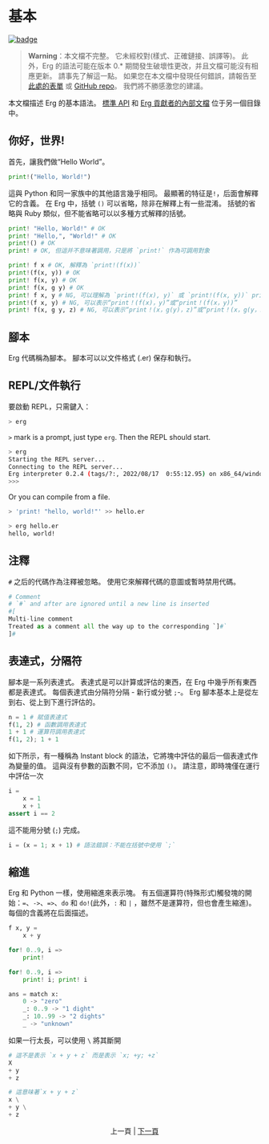 # 基本

[![badge](https://img.shields.io/endpoint.svg?url=https%3A%2F%2Fgezf7g7pd5.execute-api.ap-northeast-1.amazonaws.com%2Fdefault%2Fsource_up_to_date%3Fowner%3Derg-lang%26repos%3Derg%26ref%3Dmain%26path%3Ddoc/EN/syntax/00_basic.md%26commit_hash%3D51de3c9d5a9074241f55c043b9951b384836b258)](https://gezf7g7pd5.execute-api.ap-northeast-1.amazonaws.com/default/source_up_to_date?owner=erg-lang&repos=erg&ref=main&path=doc/EN/syntax/00_basic.md&commit_hash=51de3c9d5a9074241f55c043b9951b384836b258)

> __Warning__：本文檔不完整。 它未經校對(樣式、正確鏈接、誤譯等)。 此外，Erg 的語法可能在版本 0.* 期間發生破壞性更改，并且文檔可能沒有相應更新。 請事先了解這一點。
> 如果您在本文檔中發現任何錯誤，請報告至 [此處的表單](https://forms.gle/HtLYRfYzWCAaeTGb6) 或 [GitHub repo](https://github.com/mtshiba/TheErgBook/issues/new )。 我們將不勝感激您的建議。

本文檔描述 Erg 的基本語法。 [標準 API](./API/index.md) 和 [Erg 貢獻者的內部文檔](./dev_guide/index.md) 位于另一個目錄中。

## 你好，世界&excl;

首先，讓我們做“Hello World”。

```python
print!("Hello, World!")
```

這與 Python 和同一家族中的其他語言幾乎相同。 最顯著的特征是`!`，后面會解釋它的含義。
在 Erg 中，括號 `()` 可以省略，除非在解釋上有一些混淆。
括號的省略與 Ruby 類似，但不能省略可以以多種方式解釋的括號。

```python
print! "Hello, World!" # OK
print! "Hello,", "World!" # OK
print!() # OK
print! # OK, 但這并不意味著調用，只是將 `print!` 作為可調用對象

print! f x # OK, 解釋為 `print!(f(x))`
print!(f(x, y)) # OK
print! f(x, y) # OK
print! f(x, g y) # OK
print! f x, y # NG, 可以理解為 `print!(f(x), y)` 或 `print!(f(x, y))` print!
print!(f x, y) # NG, 可以表示“print！(f(x)，y)”或“print！(f(x，y))”
print! f(x, g y, z) # NG, 可以表示“print！(x，g(y)，z)”或“print！(x，g(y，z))”
```

## 腳本

Erg 代碼稱為腳本。 腳本可以以文件格式 (.er) 保存和執行。

## REPL/文件執行

要啟動 REPL，只需鍵入：

```sh
> erg
```

`>` mark is a prompt, just type `erg`.
Then the REPL should start.

```sh
> erg
Starting the REPL server...
Connecting to the REPL server...
Erg interpreter 0.2.4 (tags/?:, 2022/08/17  0:55:12.95) on x86_64/windows
>>>
```

Or you can compile from a file.

```sh
> 'print! "hello, world!"' >> hello.er

> erg hello.er
hello, world!
```

## 注釋

`#` 之后的代碼作為注釋被忽略。 使用它來解釋代碼的意圖或暫時禁用代碼。

```python
# Comment
# `#` and after are ignored until a new line is inserted
#[
Multi-line comment
Treated as a comment all the way up to the corresponding `]#`
]#
```

## 表達式，分隔符

腳本是一系列表達式。 表達式是可以計算或評估的東西，在 Erg 中幾乎所有東西都是表達式。
每個表達式由分隔符分隔 - 新行或分號 `;`-。
Erg 腳本基本上是從左到右、從上到下進行評估的。

```python
n = 1 # 賦值表達式
f(1, 2) # 函數調用表達式
1 + 1 # 運算符調用表達式
f(1, 2); 1 + 1
```

如下所示，有一種稱為 Instant block 的語法，它將塊中評估的最后一個表達式作為變量的值。
這與沒有參數的函數不同，它不添加 `()`。 請注意，即時塊僅在運行中評估一次

```python
i =
    x = 1
    x + 1
assert i == 2
```

這不能用分號 (`;`) 完成。

```python
i = (x = 1; x + 1) # 語法錯誤：不能在括號中使用 `;`
```

## 縮進

Erg 和 Python 一樣，使用縮進來表示塊。 有五個運算符(特殊形式)觸發塊的開始：`=`、`->`、`=>`、`do` 和 `do!`(此外，`:` 和 `|` ，雖然不是運算符，但也會產生縮進)。 每個的含義將在后面描述。

```python
f x, y =
    x + y

for! 0..9, i =>
    print!

for! 0..9, i =>
    print! i; print! i

ans = match x:
    0 -> "zero"
    _: 0..9 -> "1 dight"
    _: 10..99 -> "2 dights"
    _ -> "unknown"
```

如果一行太長，可以使用 `\` 將其斷開

```python
# 這不是表示 `x + y + z` 而是表示 `x; +y; +z`
X
+ y
+ z

# 這意味著`x + y + z`
x \
+ y \
+ z
```

<p align='center'>
    上一頁 | <a href='./01_literal.md'>下一頁</a>
</p>
